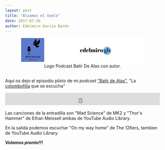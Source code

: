 ```yaml
---
layout: post
title: "Alzamos el Vuelo"
date: 2017-07-26
author: Edelmiro García Barón
---
```

<Center><img src="/images/Header.jpg" alt="Logo Podcast Batir De Alas con autor." style="max-width:100%;width:auto;height:auto;"></Center>
<Center>Logo Podcast Batir De Alas con autor.</Center>
<BR>

Aquí os dejo el episodio piloto de mi *podcast* ["Batir de Alas"](https://batirdealas.github.io), "La [colombofilia](https://batirdealas.github.io/definiciones/Colombofilia) que se escucha"

<iframe src="https://archive.org/embed/BdA00000EpisodioPiloto" width="100%" height="40" frameborder="0" webkitallowfullscreen="true" mozallowfullscreen="true" allowfullscreen></iframe>

Las canciones de la entradilla son "Mad Science" de MK2 y "Thor's Hammer" de Ethan Meixsell ambas de YouTube Audio Library.

En la salida podemos escuchar "On my way home" de The 126ers, tambien de YouTube Audio Library.

___Volamos pronto!!!___
